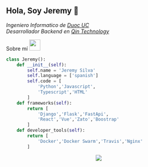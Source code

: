 ## Hola, Soy Jeremy :rocket:

<p><em>
Ingeniero Informatico de <a href="https://www.duoc.cl/">Duoc UC</a><br>
Desarrollador Backend en <a href="http://www.qin.cl/">Qin Technology</a><br>
</em></p>

Sobre mí <img src="https://media.giphy.com/media/WUlplcMpOCEmTGBtBW/giphy.gif" width="30"> 
```python
class Jeremy():
    def __init__(self):
        self.name = 'Jeremy Silva'
        self.language = ['spanish']
        self.code = [
            'Python','Javascript',
            'Typescript','HTML'
        ]
    def frameworks(self):
        return [
            'Django','Flask','FastApi',
            'React','Vue','Zato','Boostrap'
        ]
    def developer_tools(self):
        return [
            'Docker','Docker Swarm','Travis','Nginx'
        ]

```
<p align="center">
  <img src="https://media.giphy.com/media/Nzz86dByLtYTS/giphy.gif">
</p>
